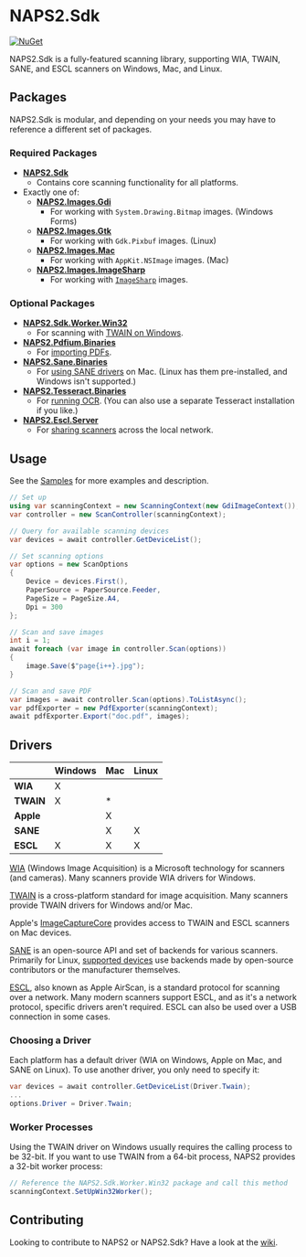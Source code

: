 # NAPS2.Sdk

[![NuGet](https://img.shields.io/nuget/v/NAPS2.Sdk)](https://www.nuget.org/packages/NAPS2.Sdk/)

NAPS2.Sdk is a fully-featured scanning library, supporting WIA, TWAIN, SANE, and ESCL scanners on Windows, Mac, and Linux.

## Packages

NAPS2.Sdk is modular, and depending on your needs you may have to reference a different set of packages.

### Required Packages

- **[NAPS2.Sdk](https://www.nuget.org/packages/NAPS2.Sdk/)**
  - Contains core scanning functionality for all platforms. 
- Exactly one of:
  - **[NAPS2.Images.Gdi](https://www.nuget.org/packages/NAPS2.Images.Gdi/)**
    - For working with `System.Drawing.Bitmap` images. (Windows Forms)
  - **[NAPS2.Images.Gtk](https://www.nuget.org/packages/NAPS2.Images.Gtk/)**
    - For working with `Gdk.Pixbuf` images. (Linux)
  - **[NAPS2.Images.Mac](https://www.nuget.org/packages/NAPS2.Images.Mac/)**
    - For working with `AppKit.NSImage` images. (Mac)
  - **[NAPS2.Images.ImageSharp](https://www.nuget.org/packages/NAPS2.Images.ImageSharp/)**
    - For working with [`ImageSharp`](https://github.com/SixLabors/ImageSharp) images.

### Optional Packages

- **[NAPS2.Sdk.Worker.Win32](https://www.nuget.org/packages/NAPS2.Sdk.Worker.Win32/)**
  - For scanning with [TWAIN on Windows](https://github.com/cyanfish/naps2/blob/master/NAPS2.Sdk.Samples/TwainSample.cs).
- **[NAPS2.Pdfium.Binaries](https://www.nuget.org/packages/NAPS2.Pdfium.Binaries/)**
  - For [importing PDFs]().
- **[NAPS2.Sane.Binaries](https://www.nuget.org/packages/NAPS2.Sane.Binaries/)**
  - For [using SANE drivers]() on Mac. (Linux has them pre-installed, and Windows isn't supported.) 
- **[NAPS2.Tesseract.Binaries](https://www.nuget.org/packages/NAPS2.Tesseract.Binaries/)**
  - For [running OCR](). (You can also use a separate Tesseract installation if you like.)
- **[NAPS2.Escl.Server](https://www.nuget.org/packages/NAPS2.Escl.Server/)**
  - For [sharing scanners](https://github.com/cyanfish/naps2/blob/master/NAPS2.Sdk.Samples/NetworkSharingSample.cs) across the local network.

## Usage

See the [Samples](https://github.com/cyanfish/naps2/tree/master/NAPS2.Sdk.Samples) for more examples and description.

```c#
// Set up
using var scanningContext = new ScanningContext(new GdiImageContext());
var controller = new ScanController(scanningContext);

// Query for available scanning devices
var devices = await controller.GetDeviceList();

// Set scanning options
var options = new ScanOptions
{
    Device = devices.First(),
    PaperSource = PaperSource.Feeder,
    PageSize = PageSize.A4,
    Dpi = 300
};

// Scan and save images
int i = 1;
await foreach (var image in controller.Scan(options))
{
    image.Save($"page{i++}.jpg");
}

// Scan and save PDF
var images = await controller.Scan(options).ToListAsync();
var pdfExporter = new PdfExporter(scanningContext);
await pdfExporter.Export("doc.pdf", images);
```

## Drivers

|           | Windows | Mac | Linux |
|-----------|---------|-----|-------|
| **WIA**   | X       |     |       |
| **TWAIN** | X       | *   |       |
| **Apple** |         | X   |       |
| **SANE**  |         | X   | X     |
| **ESCL**  | X       | X   | X     |

[WIA](https://docs.microsoft.com/en-us/windows/win32/wia/-wia-startpage) (Windows Image Acquisition) is a Microsoft technology for scanners (and cameras). Many scanners provide WIA drivers for Windows.

[TWAIN](https://twain.org/) is a cross-platform standard for image acquisition. Many scanners provide TWAIN drivers for Windows and/or Mac.

Apple's [ImageCaptureCore](https://developer.apple.com/documentation/imagecapturecore) provides access to TWAIN and ESCL scanners on Mac devices.

[SANE](http://www.sane-project.org/) is an open-source API and set of backends for various scanners. Primarily for Linux, [supported devices](http://www.sane-project.org/sane-supported-devices.html) use backends made by open-source contributors or the manufacturer themselves.

[ESCL](https://mopria.org/mopria-escl-specification), also known as Apple AirScan, is a standard protocol for scanning over a network. Many modern scanners support ESCL, and as it's a network protocol, specific drivers aren't required. ESCL can also be used over a USB connection in some cases.

### Choosing a Driver

Each platform has a default driver (WIA on Windows, Apple on Mac, and SANE on Linux). To use another driver, you only need to specify it:

```c#
var devices = await controller.GetDeviceList(Driver.Twain);
...
options.Driver = Driver.Twain;
```

### Worker Processes

Using the TWAIN driver on Windows usually requires the calling process to be 32-bit. If you want to use TWAIN from a 64-bit process, NAPS2 provides a 32-bit worker process:

```c#
// Reference the NAPS2.Sdk.Worker.Win32 package and call this method
scanningContext.SetUpWin32Worker();
```

## Contributing

Looking to contribute to NAPS2 or NAPS2.Sdk? Have a look at the [wiki](https://github.com/cyanfish/naps2/wiki/1.-Building-&-Development-Environment).

